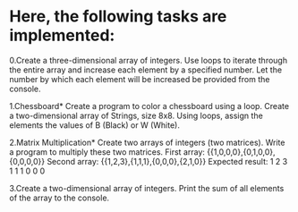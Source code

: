 # Here, the following tasks are implemented:
0.Create a three-dimensional array of integers. Use loops to iterate through the entire array and increase each element by a specified number. Let the number by which each element will be increased be provided from the console.

1.Chessboard* Create a program to color a chessboard using a loop. Create a two-dimensional array of Strings, size 8x8. Using loops, assign the elements the values of B (Black) or W (White).

2.Matrix Multiplication* Create two arrays of integers (two matrices). Write a program to multiply these two matrices. First array: {{1,0,0,0},{0,1,0,0},{0,0,0,0}} Second array: {{1,2,3},{1,1,1},{0,0,0},{2,1,0}} Expected result: 1 2 3
1 1 1
0 0 0

3.Create a two-dimensional array of integers. Print the sum of all elements of the array to the console.